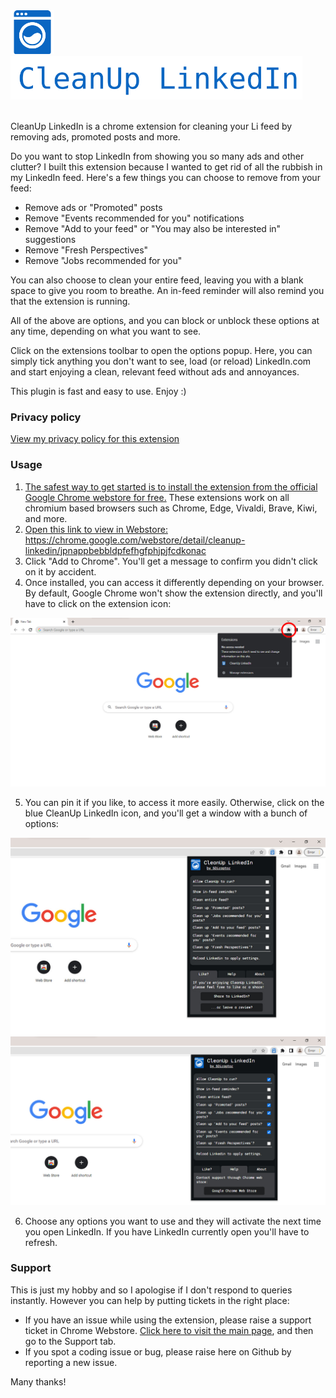 <span>
	<img style="height:70px; width:70px; " src="/img/logo128.png">
	<img style="height:70px; width:auto; " src="/img/title.svg">
</span>
<br><br>

CleanUp LinkedIn is a chrome extension for cleaning your Li feed by removing ads, promoted posts and more.

Do you want to stop LinkedIn from showing you so many ads and other clutter?  I built this extension because I wanted to get rid of all the rubbish in my LinkedIn feed.  Here's a few things you can choose to remove from your feed:
 - Remove ads or "Promoted" posts
 - Remove "Events recommended for you" notifications
 - Remove "Add to your feed" or "You may also be interested in" suggestions
 - Remove "Fresh Perspectives"
 - Remove "Jobs recommended for you"

You can also choose to clean your entire feed, leaving you with a blank space to give you room to breathe.  An in-feed reminder will also remind you that the extension is running.

All of the above are options, and you can block or unblock these options at any time, depending on what you want to see.

Click on the extensions toolbar to open the options popup.   Here, you can simply tick anything you don't want to see, load (or reload) LinkedIn.com and start enjoying a clean, relevant feed without ads and annoyances.

This plugin is fast and easy to use.  Enjoy :)  

### Privacy policy
[View my privacy policy for this extension](https://5diraptor.com/toolkit/cleanup-linkedin-chrome-extension/)


### Usage

1. <a href="https://developer.chrome.com/blog/policy-update-2sv/" title="Are Chrome webstore extensions safe">The safest way to get started is to install the extension from the official Google Chrome webstore for free.</a>  These extensions work on all chromium based browsers such as Chrome, Edge, Vivaldi, Brave, Kiwi, and more.
2. <a href="https://chrome.google.com/webstore/detail/cleanup-linkedin/jpnappbebbldpfefhgfphjpjfcdkonac" title="Get this extension from the Chrome Webstore">Open this link to view in Webstore: https://chrome.google.com/webstore/detail/cleanup-linkedin/jpnappbebbldpfefhgfphjpjfcdkonac</a>
3. Click "Add to Chrome".  You'll get a message to confirm you didn't click on it by accident.
4. Once installed, you can access it differently depending on your browser.  By default, Google Chrome won't show the extension directly, and you'll have to click on the extension icon:
<img src="/screenshots/1-locate-cleanup-linkedin-extension-in-ui.jpg">

5. You can pin it if you like, to access it more easily.  Otherwise, click on the blue CleanUp LinkedIn icon, and you'll get a window with a bunch of options:
<img src="/screenshots/2-cleanup-linkedin-options-page.jpg">
<img src="/screenshots/3-cleanup-linked-further-options.jpg">

6. Choose any options you want to use and they will activate the next time you open LinkedIn.  If you have LinkedIn currently open you'll have to refresh.




### Support
This is just my hobby and so I apologise if I don't respond to queries instantly.  However you can help by putting tickets in the right place:
* If you have an issue while using the extension, please raise a support ticket in Chrome Webstore. <a href="https://chrome.google.com/webstore/detail/cleanup-linkedin/jpnappbebbldpfefhgfphjpjfcdkonac" title="Get this extension from the Chrome Webstore">Click here to visit the main page</a>, and then go to the Support tab.
* If you spot a coding issue or bug, please raise here on Github by reporting a new issue.

Many thanks!
